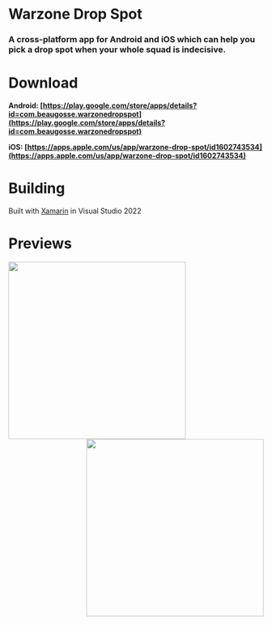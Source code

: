 # Warzone Drop Spot
### A cross-platform app for Android and iOS which can help you pick a drop spot when your whole squad is indecisive.

# Download 
**Android: [https://play.google.com/store/apps/details?id=com.beaugosse.warzonedropspot](https://play.google.com/store/apps/details?id=com.beaugosse.warzonedropspot)**

**iOS: [https://apps.apple.com/us/app/warzone-drop-spot/id1602743534](https://apps.apple.com/us/app/warzone-drop-spot/id1602743534)**

# Building
Built with [Xamarin](https://docs.microsoft.com/en-us/xamarin/get-started/installation/windows) in Visual Studio 2022

# Previews
<img align="left" src="https://raw.githubusercontent.com/Beau-Gosse-dev/WarzoneDropSpot/master/PreviewImages/Android/PhonePreviewClicked.png" width="350">
<img align="right" src="https://raw.githubusercontent.com/Beau-Gosse-dev/WarzoneDropSpot/master/PreviewImages/iOS/6.5-inch%20Screenshot%201.png" width="350">
